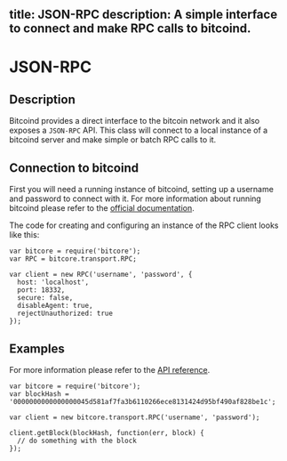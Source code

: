 title: JSON-RPC
description: A simple interface to connect and make RPC calls to bitcoind.
---
# JSON-RPC

## Description

Bitcoind provides a direct interface to the bitcoin network and it also exposes a `JSON-RPC` API. This class will connect to a local instance of a bitcoind server and make simple or batch RPC calls to it.

## Connection to bitcoind

First you will need a running instance of bitcoind, setting up a username and password to connect with it. For more information about running bitcoind please refer to the [official documentation](https://en.bitcoin.it/wiki/Running_Bitcoin).

The code for creating and configuring an instance of the RPC client looks like this:

```
var bitcore = require('bitcore');
var RPC = bitcore.transport.RPC;

var client = new RPC('username', 'password', {
  host: 'localhost',
  port: 18332,
  secure: false,
  disableAgent: true,
  rejectUnauthorized: true
});
```


## Examples

For more information please refer to the [API reference](https://en.bitcoin.it/wiki/API_reference_%28JSON-RPC%29).

```
var bitcore = require('bitcore');
var blockHash = '0000000000000000045d581af7fa3b6110266ece8131424d95bf490af828be1c';

var client = new bitcore.transport.RPC('username', 'password');

client.getBlock(blockHash, function(err, block) {
  // do something with the block
});

```
